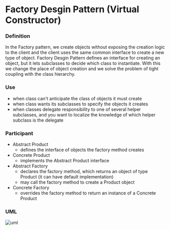 # Factory Desgin Pattern (Virtual Constructor)

### Definition

In the Factory pattern, we create objects without exposing the creation logic to the client and the client uses the same common interface to create a new type of object. 
Factory Desgin Pattern defines an interface for creating an object, but it lets subclasses to decide which class to instantiate.
With this we change the place of object creation and we solve the problem of tight coupling with the class hierarchy.	

### Use

- when class can't anticipate the class of objects it must create
- when class wants its subclasses to specify the objects it creates
- when classes delegate responsibility to one of several helper subclasses, and you want to localize the knowledge of which helper subclass is the delegate

### Participant

- Abstract Product
  - defines the interface of objects the factory method creates
- Concrete Product
  - implements the Abstract Product interface
- Abstract Factory
  - declares the factory method, which returns an object of type Product (it can have default implementation)
  - may call the factory method to create a Product object
- Concrete Factory
  - overrides the factory method to return an instance of a Concrete Product

### UML

![uml](https://user-images.githubusercontent.com/45321513/196160660-dd968c8a-74ad-4982-a1b8-58c49f640470.jpeg)
